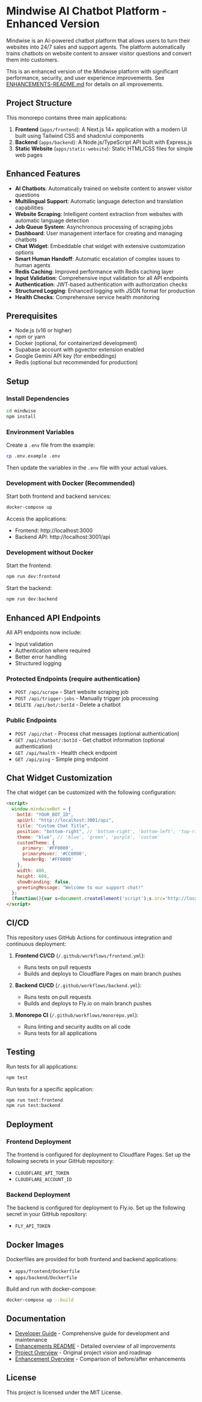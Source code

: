 # Mindwise AI Chatbot Platform - Enhanced Version

Mindwise is an AI-powered chatbot platform that allows users to turn their websites into 24/7 sales and support agents. The platform automatically trains chatbots on website content to answer visitor questions and convert them into customers.

This is an enhanced version of the Mindwise platform with significant performance, security, and user experience improvements. See [ENHANCEMENTS-README.md](ENHANCEMENTS-README.md) for details on all improvements.

## Project Structure

This monorepo contains three main applications:

1. **Frontend** (`apps/frontend`): A Next.js 14+ application with a modern UI built using Tailwind CSS and shadcn/ui components
2. **Backend** (`apps/backend`): A Node.js/TypeScript API built with Express.js
3. **Static Website** (`apps/static-website`): Static HTML/CSS files for simple web pages

## Enhanced Features

- **AI Chatbots**: Automatically trained on website content to answer visitor questions
- **Multilingual Support**: Automatic language detection and translation capabilities
- **Website Scraping**: Intelligent content extraction from websites with automatic language detection
- **Job Queue System**: Asynchronous processing of scraping jobs
- **Dashboard**: User management interface for creating and managing chatbots
- **Chat Widget**: Embeddable chat widget with extensive customization options
- **Smart Human Handoff**: Automatic escalation of complex issues to human agents
- **Redis Caching**: Improved performance with Redis caching layer
- **Input Validation**: Comprehensive input validation for all API endpoints
- **Authentication**: JWT-based authentication with authorization checks
- **Structured Logging**: Enhanced logging with JSON format for production
- **Health Checks**: Comprehensive service health monitoring

## Prerequisites

- Node.js (v16 or higher)
- npm or yarn
- Docker (optional, for containerized development)
- Supabase account with pgvector extension enabled
- Google Gemini API key (for embeddings)
- Redis (optional but recommended for production)

## Setup

### Install Dependencies

```bash
cd mindwise
npm install
```

### Environment Variables

Create a `.env` file from the example:
```bash
cp .env.example .env
```

Then update the variables in the `.env` file with your actual values.

### Development with Docker (Recommended)

Start both frontend and backend services:
```bash
docker-compose up
```

Access the applications:
- Frontend: http://localhost:3000
- Backend API: http://localhost:3001/api

### Development without Docker

Start the frontend:
```bash
npm run dev:frontend
```

Start the backend:
```bash
npm run dev:backend
```

## Enhanced API Endpoints

All API endpoints now include:

- Input validation
- Authentication where required
- Better error handling
- Structured logging

### Protected Endpoints (require authentication)
- `POST /api/scrape` - Start website scraping job
- `POST /api/trigger-jobs` - Manually trigger job processing
- `DELETE /api/bot/:botId` - Delete a chatbot

### Public Endpoints
- `POST /api/chat` - Process chat messages (optional authentication)
- `GET /api/chatbot/:botId` - Get chatbot information (optional authentication)
- `GET /api/health` - Health check endpoint
- `GET /api/ping` - Simple ping endpoint

## Chat Widget Customization

The chat widget can be customized with the following configuration:

```html
<script>
  window.mindwiseBot = { 
    botId: "YOUR_BOT_ID",
    apiUrl: "http://localhost:3001/api",
    title: "Custom Chat Title",
    position: "bottom-right", // 'bottom-right', 'bottom-left', 'top-right', 'top-left'
    theme: "blue", // 'blue', 'green', 'purple', 'custom'
    customTheme: {
      primary: '#FF0000',
      primaryHover: '#CC0000',
      headerBg: '#FF0000'
    },
    width: 400,
    height: 600,
    showBranding: false,
    greetingMessage: "Welcome to our support chat!"
  };
  (function(){var s=document.createElement('script');s.src='http://localhost:3001/mindwise-loader.js';document.head.appendChild(s);})();
</script>
```

## CI/CD

This repository uses GitHub Actions for continuous integration and continuous deployment:

1. **Frontend CI/CD** (`/.github/workflows/frontend.yml`):
   - Runs tests on pull requests
   - Builds and deploys to Cloudflare Pages on main branch pushes

2. **Backend CI/CD** (`/.github/workflows/backend.yml`):
   - Runs tests on pull requests
   - Builds and deploys to Fly.io on main branch pushes

3. **Monorepo CI** (`/.github/workflows/monorepo.yml`):
   - Runs linting and security audits on all code
   - Runs tests for all applications

## Testing

Run tests for all applications:
```bash
npm test
```

Run tests for a specific application:
```bash
npm run test:frontend
npm run test:backend
```

## Deployment

### Frontend Deployment
The frontend is configured for deployment to Cloudflare Pages. Set up the following secrets in your GitHub repository:
- `CLOUDFLARE_API_TOKEN`
- `CLOUDFLARE_ACCOUNT_ID`

### Backend Deployment
The backend is configured for deployment to Fly.io. Set up the following secret in your GitHub repository:
- `FLY_API_TOKEN`

## Docker Images

Dockerfiles are provided for both frontend and backend applications:
- `apps/frontend/Dockerfile`
- `apps/backend/Dockerfile`

Build and run with docker-compose:
```bash
docker-compose up --build
```

## Documentation

- [Developer Guide](DEVELOPER-GUIDE.md) - Comprehensive guide for development and maintenance
- [Enhancements README](ENHANCEMENTS-README.md) - Detailed overview of all improvements
- [Project Overview](PROJECT-OVERVIEW.md) - Original project vision and roadmap
- [Enhancement Overview](PROJECT-ENHANCEMENT-OVERVIEW.md) - Comparison of before/after enhancements

## License

This project is licensed under the MIT License.